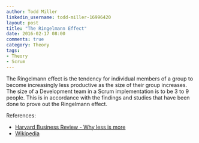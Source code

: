 ```yaml
---
author: Todd Miller
linkedin_username: todd-miller-16996420
layout: post
title: "The Ringelmann Effect"
date: 2016-02-17 08:00
comments: true
category: Theory
tags:
- Theory
- Scrum
---
```


The Ringelmann effect is the tendency for individual members of a group to become increasingly less productive as the size of their group increases. The size of a Development team in a Scrum implementation is to be 3 to 9 people. This is in accordance with the findings and studies that have been done to prove out the Ringelmann effect.

References:

+ [Harvard Business Review - Why less is more](https://hbr.org/2012/08/why-less-is-more-in-teams/)
+ [Wikipedia](https://en.wikipedia.org/wiki/Ringelmann_effect)
